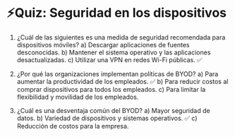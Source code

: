 # ⚡️Quiz: Seguridad en los dispositivos

1. ¿Cuál de las siguientes es una medida de seguridad recomendada para dispositivos móviles?
a) Descargar aplicaciones de fuentes desconocidas.
b) Mantener el sistema operativo y las aplicaciones desactualizadas.
c) Utilizar una VPN en redes Wi-Fi públicas. ✅
    
    
2. ¿Por qué las organizaciones implementan políticas de BYOD?
a) Para aumentar la productividad de los empleados. ✅
b) Para reducir costos al comprar dispositivos para todos los empleados.
c) Para limitar la flexibilidad y movilidad de los empleados.
    
    
3. ¿Cuál es una desventaja común del BYOD?
a) Mayor seguridad de datos.
b) Variedad de dispositivos y sistemas operativos. ✅
c) Reducción de costos para la empresa.
    